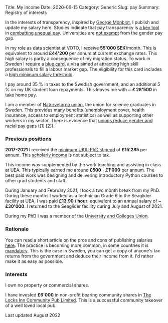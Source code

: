 Title: My income
Date: 2020-06-15
Category: Generic
Slug: pay
Summary: Registry of interests


In the interests of transparency, inspired by [George Monbiot](https://www.monbiot.com/registry-of-interests/), I publish and update my salary here. Studies indicate that pay transparency is [a key tool](https://www.payscale.com/data/pay-transparency) in [combatting unequal pay](https://www.aauw.org/resources/news/media/press-releases/salary-transparency-linked-to-smaller-gender-pay-gap/). Universities are [not exempt](https://hbr.org/2020/02/can-transparency-laws-fix-the-gender-wage-gap) from the gender pay gap.

In my role as data scientist at VOTO, I receive **55'000 SEK**/month. This is equivalent to around **£44'200** per annum at current exchange rates. This high salary is partly a consequence of my migration status. To work in Sweden I require a [blue card](https://ec.europa.eu/home-affairs/policies/migration-and-asylum/legal-migration-and-integration/work/eu-blue-card_en), a visa aimed at attracting high skill professionals to fill a labour market gap. The eligibility for this card includes a [high minimum salary threshold](https://ec.europa.eu/immigration/blue-card/sweden_en).

I pay around 35 % in taxes to the Swedish government, and an additional 5 % on my UK student loan repayments. This leaves me with ~ **£ 26'500** in take home pay. 

I am a member of [Naturvetarna union](https://www.naturvetarna.se/), the union for science graduates in Sweden. This provides many benefits (unemployment cover, health insurance, access to employment statistics) as well as supporting other workers in my sector. There is evidence that [unions reduce gender and racial pay gaps](https://www.afscme.org/blog/studies-find-unions-close-gender-and-racial-pay-gaps) ([[1](https://nwlc.org/wp-content/uploads/2021/07/Union-Factsheet-9.8.21.pdf)] [[2](https://cdn.americanprogress.org/content/uploads/2021/08/03103606/UnionsWealth-brief-2.pdf)]).

### Previous positions

**2017-2021** I received the [minimum UKRI PhD stipend](https://www.ukri.org/skills/funding-for-research-training/) of **£15'285** per annum. This [scholarly income](https://www.gov.uk/hmrc-internal-manuals/employment-income-manual/eim06205) is not subject to tax.

This income was supplemented by the work teaching and assisting in class at UEA. This typically earned me around **£500 - £1'000** per annum. The best paid work was designing and delivering introductory Python courses to other grad students and staff.

During January and February 2021, I took a two month break from my PhD. During these months I worked as a technician Grade 6 in the Seaglider facility at UEA. I was paid **£13.90 / hour**, equivalent to an annual salary of **~ £30'000**. I returned to the Seaglider facility during July and August of 2021.

During my PhD I was a member of the [University and Colleges Union](https://www.ucu.org.uk/).

### Rationale

You can read a short article on the pros and cons of publishing salaries [here](https://time.com/5353848/salary-pay-transparency-work/). The practice is becoming more common, in some countries it is [mandatory](https://www.bbc.co.uk/news/magazine-40669239). This is the case in Sweden, you can get a copy of anyone's tax returns from the government and deduce their income from it. I'd rather make it as easy as possible.

### Interests

I own no property or commercial shares.

I have invested **£6'000** in non-profit bearing  community shares in [The Locks Inn Community Pub Limited](http://www.savethelocks.com/). This is a successful community takeover of a well loved local pub.

Last updated August 2022
